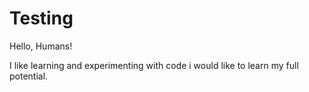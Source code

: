 # Testing

Hello, Humans!

I like learning and experimenting with code
i would like to learn my full potential.

